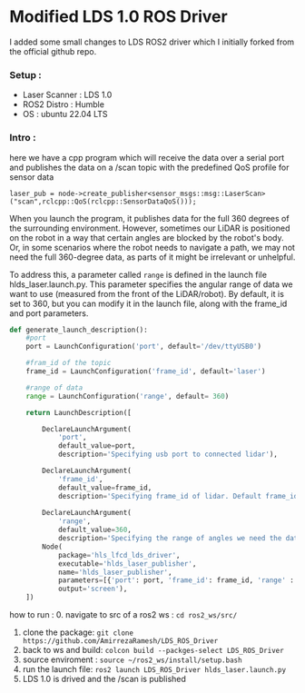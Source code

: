 # Modified LDS 1.0 ROS Driver 
I added some small changes to LDS ROS2 driver which I initially forked from the official github repo. 

### Setup : 
- Laser Scanner : LDS 1.0
- ROS2 Distro : Humble
- OS : ubuntu 22.04 LTS

### Intro : 
here we have a cpp program which will receive the data over a serial port and publishes the data on a /scan topic with the predefined QoS profile for sensor data
```
laser_pub = node->create_publisher<sensor_msgs::msg::LaserScan>("scan",rclcpp::QoS(rclcpp::SensorDataQoS()));
```
When you launch the program, it publishes data for the full 360 degrees of the surrounding environment. However, sometimes our LiDAR is positioned on the robot in a way that certain angles are blocked by the robot's body. Or, in some scenarios where the robot needs to navigate a path, we may not need the full 360-degree data, as parts of it might be irrelevant or unhelpful.

To address this, a parameter called `range` is defined in the launch file hlds_laser.launch.py. This parameter specifies the angular range of data we want to use (measured from the front of the LiDAR/robot). By default, it is set to 360, but you can modify it in the launch file, along with the frame_id and port parameters.

```python
def generate_launch_description():
    #port
    port = LaunchConfiguration('port', default='/dev/ttyUSB0')

    #fram_id of the topic
    frame_id = LaunchConfiguration('frame_id', default='laser')

    #range of data
    range = LaunchConfiguration('range', default= 360)

    return LaunchDescription([

        DeclareLaunchArgument(
            'port',
            default_value=port,
            description='Specifying usb port to connected lidar'),

        DeclareLaunchArgument(
            'frame_id',
            default_value=frame_id,
            description='Specifying frame_id of lidar. Default frame_id is \'laser\''),
            
        DeclareLaunchArgument(
            'range',
            default_value=360,
            description='Specifying the range of angles we need the data of, being published on /scan'),
        Node(
            package='hls_lfcd_lds_driver',
            executable='hlds_laser_publisher',
            name='hlds_laser_publisher',
            parameters=[{'port': port, 'frame_id': frame_id, 'range' : range}],
            output='screen'),
    ])

```

how to run : 
0. navigate to src of a ros2 ws : ```cd ros2_ws/src/ ```
1. clone the package: ```git clone https://github.com/AmirrezaRamesh/LDS_ROS_Driver ```
2. back to ws and build: ```colcon build --packges-select LDS_ROS_Driver```
3. source enviroment : ```source ~/ros2_ws/install/setup.bash```
4. run the launch file: ```ros2 launch LDS_ROS_Driver hlds_laser.launch.py```
5. LDS 1.0 is drived and the /scan is published 
